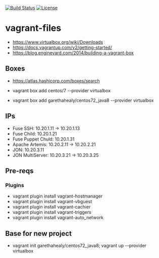 [![Build Status](https://travis-ci.org/garethahealy/vagrant-files.svg?branch=master)](https://travis-ci.org/garethahealy/vagrant-files)
[![License](https://img.shields.io/hexpm/l/plug.svg?maxAge=2592000)]()

# vagrant-files
- https://www.virtualbox.org/wiki/Downloads
- https://docs.vagrantup.com/v2/getting-started/
- https://blog.engineyard.com/2014/building-a-vagrant-box

## Boxes
- https://atlas.hashicorp.com/boxes/search

- vagrant box add centos/7 --provider virtualbox
- vagrant box add garethahealy/centos72_java8 --provider virtualbox

## IPs
- Fuse SSH:             10.20.1.11 -> 10.20.1.13
- Fuse Child:           10.20.1.21
- Fuse Puppet Chuld:    10.20.1.31
- Apache Artemis:       10.20.2.11 -> 10.20.2.21
- JON:                  10.20.3.11
- JON MultiServer:      10.20.3.21 -> 10.20.3.25

## Pre-reqs
### Plugins
- vagrant plugin install vagrant-hostmanager
- vagrant plugin install vagrant-vbguest
- vagrant plugin install vagrant-cachier
- vagrant plugin install vagrant-triggers
- vagrant plugin install vagrant-auto_network

## Base for new project
- vagrant init garethahealy/centos72_java8; vagrant up --provider virtualbox
